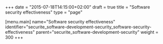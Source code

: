+++
date = "2015-07-18T14:15:00+02:00"
draft = true
title = "Software security effectiveness"
type = "page"

[menu.main]
name="Software security effectiveness"
identifier="securite_software-development-security_software-security-effectiveness"
parent="securite_software-development-security"
weight = 300
+++